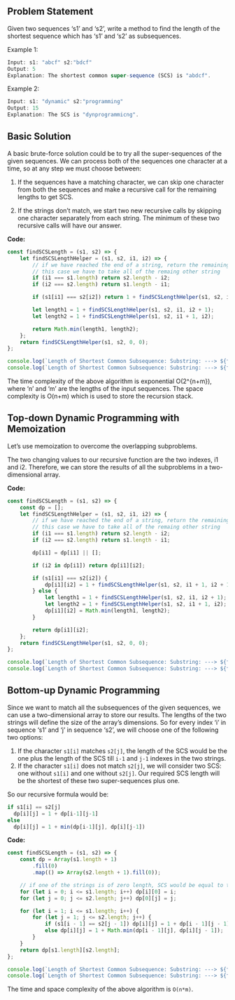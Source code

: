 ## Problem Statement

Given two sequences ‘s1’ and ‘s2’, write a method to find the length of the shortest sequence which has ‘s1’ and ‘s2’ as subsequences.

Example 1:

```js
Input: s1: "abcf" s2:"bdcf"
Output: 5
Explanation: The shortest common super-sequence (SCS) is "abdcf".
```

Example 2:

```js
Input: s1: "dynamic" s2:"programming"
Output: 15
Explanation: The SCS is "dynprogrammicng".
```

## Basic Solution

A basic brute-force solution could be to try all the super-sequences of the given sequences. We can process both of the sequences one character at a time, so at any step we must choose between:

1. If the sequences have a matching character, we can skip one character from both the sequences and make a recursive call for the remaining lengths to get SCS.

2. If the strings don’t match, we start two new recursive calls by skipping one character separately from each string. The minimum of these two recursive calls will have our answer.

**Code:**

```js
const findSCSLength = (s1, s2) => {
    let findSCSLengthHelper = (s1, s2, i1, i2) => {
        // if we have reached the end of a string, return the remaining length of the other string, as in
        // this case we have to take all of the remaing other string
        if (i1 === s1.length) return s2.length - i2;
        if (i2 === s2.length) return s1.length - i1;

        if (s1[i1] === s2[i2]) return 1 + findSCSLengthHelper(s1, s2, i1 + 1, i2 + 1);

        let length1 = 1 + findSCSLengthHelper(s1, s2, i1, i2 + 1);
        let length2 = 1 + findSCSLengthHelper(s1, s2, i1 + 1, i2);

        return Math.min(length1, length2);
    };
    return findSCSLengthHelper(s1, s2, 0, 0);
};

console.log(`Length of Shortest Common Subsequence: Substring: ---> ${findSCSLength('abcf', 'bdcf')}`);
console.log(`Length of Shortest Common Subsequence: Substring: ---> ${findSCSLength('dynamic', 'programming')}`);
```

The time complexity of the above algorithm is exponential O(2^{n+m}), where ‘n’ and ‘m’ are the lengths of the input sequences. The space complexity is O(n+m) which is used to store the recursion stack.

## Top-down Dynamic Programming with Memoization

Let’s use memoization to overcome the overlapping subproblems.

The two changing values to our recursive function are the two indexes, i1 and i2. Therefore, we can store the results of all the subproblems in a two-dimensional array.

**Code:**

```js
const findSCSLength = (s1, s2) => {
    const dp = [];
    let findSCSLengthHelper = (s1, s2, i1, i2) => {
        // if we have reached the end of a string, return the remaining length of the other string, as in
        // this case we have to take all of the remaing other string
        if (i1 === s1.length) return s2.length - i2;
        if (i2 === s2.length) return s1.length - i1;

        dp[i1] = dp[i1] || [];

        if (i2 in dp[i1]) return dp[i1][i2];

        if (s1[i1] === s2[i2]) {
            dp[i1][i2] = 1 + findSCSLengthHelper(s1, s2, i1 + 1, i2 + 1);
        } else {
            let length1 = 1 + findSCSLengthHelper(s1, s2, i1, i2 + 1);
            let length2 = 1 + findSCSLengthHelper(s1, s2, i1 + 1, i2);
            dp[i1][i2] = Math.min(length1, length2);
        }

        return dp[i1][i2];
    };
    return findSCSLengthHelper(s1, s2, 0, 0);
};

console.log(`Length of Shortest Common Subsequence: Substring: ---> ${findSCSLength('abcf', 'bdcf')}`);
console.log(`Length of Shortest Common Subsequence: Substring: ---> ${findSCSLength('dynamic', 'programming')}`);
```

## Bottom-up Dynamic Programming

Since we want to match all the subsequences of the given sequences, we can use a two-dimensional array to store our results. The lengths of the two strings will define the size of the array’s dimensions. So for every index ‘i’ in sequence ‘s1’ and ‘j’ in sequence ‘s2’, we will choose one of the following two options:

1. If the character `s1[i]` matches `s2[j]`, the length of the SCS would be the one plus the length of the SCS till `i-1` and `j-1` indexes in the two strings.
2. If the character `s1[i]` does not match `s2[j]`, we will consider two SCS: one without `s1[i]` and one without `s2[j]`. Our required SCS length will be the shortest of these two super-sequences plus one.

So our recursive formula would be:

```js
if s1[i] == s2[j]
  dp[i][j] = 1 + dp[i-1][j-1]
else
  dp[i][j] = 1 + min(dp[i-1][j], dp[i][j-1])
```

**Code:**

```js
const findSCSLength = (s1, s2) => {
    const dp = Array(s1.length + 1)
        .fill(0)
        .map(() => Array(s2.length + 1).fill(0));

    // if one of the strings is of zero length, SCS would be equal to the length of the other string
    for (let i = 0; i <= s1.length; i++) dp[i][0] = i;
    for (let j = 0; j <= s2.length; j++) dp[0][j] = j;

    for (let i = 1; i <= s1.length; i++) {
        for (let j = 1; j <= s2.length; j++) {
            if (s1[i - 1] == s2[j - 1]) dp[i][j] = 1 + dp[i - 1][j - 1];
            else dp[i][j] = 1 + Math.min(dp[i - 1][j], dp[i][j - 1]);
        }
    }
    return dp[s1.length][s2.length];
};

console.log(`Length of Shortest Common Subsequence: Substring: ---> ${findSCSLength('abcf', 'bdcf')}`);
console.log(`Length of Shortest Common Subsequence: Substring: ---> ${findSCSLength('dynamic', 'programming')}`);
```

The time and space complexity of the above algorithm is `O(n*m)`.
